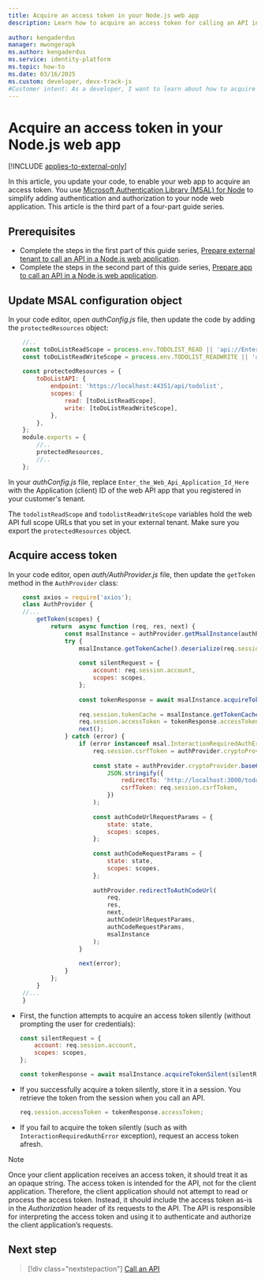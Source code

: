 ```yaml
---
title: Acquire an access token in your Node.js web app
description: Learn how to acquire an access token for calling an API in your own Node.js web application.
 
author: kengaderdus
manager: mwongerapk
ms.author: kengaderdus
ms.service: identity-platform
ms.topic: how-to
ms.date: 03/16/2025
ms.custom: developer, devx-track-js
#Customer intent: As a developer, I want to learn about how to acquire an access token in my Node.js client web app, so that I can call a web API that's protected by Microsoft Entra External ID.
---
```


# Acquire an access token in your Node.js web app

[!INCLUDE [applies-to-external-only](../includes/applies-to-external-only.md)]

In this article, you update your code, to enable your web app to acquire an access token. You use [Microsoft Authentication Library (MSAL) for Node](https://github.com/AzureAD/microsoft-authentication-library-for-js/tree/dev/lib/msal-node) to simplify adding authentication and authorization to your node web application. This article is the third part of a four-part guide series.

## Prerequisites

- Complete the steps in the first part of this guide series, [Prepare external tenant to call an API in a Node.js web application](how-to-web-app-node-sign-in-call-api-prepare-tenant.md).
- Complete the steps in the second part of this guide series, [Prepare app to call an API in a Node.js web application](how-to-web-app-node-sign-in-call-api-prepare-app.md).

## Update MSAL configuration object

In your code editor, open *authConfig.js* file, then update the code by adding the `protectedResources` object:

```javascript
    //..   
    const toDoListReadScope = process.env.TODOLIST_READ || 'api://Enter_the_Web_Api_Application_Id_Here/ToDoList.Read';
    const toDoListReadWriteScope = process.env.TODOLIST_READWRITE || 'api://Enter_the_Web_Api_Application_Id_Here/ToDoList.ReadWrite';
    
    const protectedResources = {
        toDoListAPI: {
            endpoint: 'https://localhost:44351/api/todolist',
            scopes: {
                read: [toDoListReadScope],
                write: [toDoListReadWriteScope],
            },
        },
    };    
    module.exports = {
        //..
        protectedResources,
        //..
    };
```

In your *authConfig.js* file, replace `Enter_the_Web_Api_Application_Id_Here` with the Application (client) ID of the web API app that you registered in your customer's tenant.

The `todolistReadScope` and `todolistReadWriteScope` variables hold the web API full scope URLs that you set in your external tenant. Make sure you export the `protectedResources` object.

## Acquire access token

In your code editor, open *auth/AuthProvider.js* file, then update the `getToken` method in the `AuthProvider` class:

```javascript
    const axios = require('axios');
    class AuthProvider {
    //...
        getToken(scopes) {
            return  async function (req, res, next) {
                const msalInstance = authProvider.getMsalInstance(authProvider.config.msalConfig);
                try {
                    msalInstance.getTokenCache().deserialize(req.session.tokenCache);
    
                    const silentRequest = {
                        account: req.session.account,
                        scopes: scopes,
                    };
    
                    const tokenResponse = await msalInstance.acquireTokenSilent(silentRequest);
    
                    req.session.tokenCache = msalInstance.getTokenCache().serialize();
                    req.session.accessToken = tokenResponse.accessToken;
                    next();
                } catch (error) {
                    if (error instanceof msal.InteractionRequiredAuthError) {
                        req.session.csrfToken = authProvider.cryptoProvider.createNewGuid();
    
                        const state = authProvider.cryptoProvider.base64Encode(
                            JSON.stringify({
                                redirectTo: 'http://localhost:3000/todos',
                                csrfToken: req.session.csrfToken,
                            })
                        );
                        
                        const authCodeUrlRequestParams = {
                            state: state,
                            scopes: scopes,
                        };
    
                        const authCodeRequestParams = {
                            state: state,
                            scopes: scopes,
                        };
    
                        authProvider.redirectToAuthCodeUrl(
                            req,
                            res,
                            next,
                            authCodeUrlRequestParams,
                            authCodeRequestParams,
                            msalInstance
                        );
                    }
    
                    next(error);
                }
            };
        }
    //...
    }
```

- First, the function attempts to acquire an access token silently (without prompting the user for credentials):

    ```javascript
    const silentRequest = {
        account: req.session.account,
        scopes: scopes,
    };

    const tokenResponse = await msalInstance.acquireTokenSilent(silentRequest);
    ```

- If you successfully acquire a token silently, store it in a session. You retrieve the token from the session when you call an API.

    ```javascript
    req.session.accessToken = tokenResponse.accessToken;
    ```

- If you fail to acquire the token silently (such as with `InteractionRequiredAuthError` exception), request an access token afresh.

> [!NOTE]
> Once your client application receives an access token, it should treat it as an opaque string. The access token is intended for the API, not for the client application. Therefore, the client application should not attempt to read or process the access token. Instead, it should include the access token as-is in the *Authorization* header of its requests to the API. The API is responsible for interpreting the access token and using it to authenticate and authorize the client application’s requests.

## Next step

> [!div class="nextstepaction"]
> [Call an API](how-to-web-app-node-sign-in-call-api-call-api.md)
